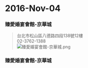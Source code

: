 

# 2016-Nov-04

### 臻愛婚宴會館-京華城<br />
>台北市松山區八德路四段138號12樓<br />
>02-3762-1388<br>
![臻愛婚宴會館-京華城.png](https://postimg.org/image/5qnowy82r/)
<!--
    <img src=臻愛婚宴會館-京華城.jpg> 
    ![地圖](臻愛婚宴會館-京華城.jpg)
-->

### 臻愛婚宴會館-京華城<br />

